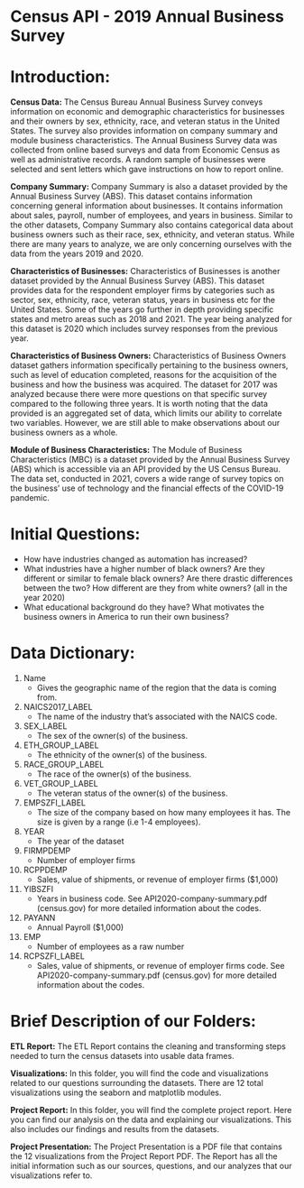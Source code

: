 # Census API - 2019 Annual Business Survey

# Introduction:

**Census Data:**
 The Census Bureau Annual Business Survey conveys information on economic and demographic characteristics for businesses and their owners by sex, ethnicity, race, and veteran status  in the United States. The survey also provides information on company summary and module business characteristics. The Annual Business Survey data was collected from online based surveys and data from Economic Census as well as administrative records. A random sample of businesses were selected and sent letters which gave instructions on how to report online. 

**Company Summary:** 
 Company Summary is also a dataset provided by the Annual Business Survey (ABS). This dataset contains information concerning general information about businesses. It contains information about sales, payroll, number of employees, and years in business. Similar to the other datasets, Company Summary also contains categorical data about business owners such as their race, sex, ethnicity, and veteran status. While there are many years to analyze, we are only concerning ourselves with the data from the years 2019 and 2020. 

**Characteristics of Businesses:**
 Characteristics of Businesses is another dataset provided by the Annual Business Survey (ABS). This dataset provides data for the respondent employer firms by categories such as sector, sex, ethnicity, race, veteran status, years in business etc for the United States. Some of the years go further in depth providing specific states and metro areas such as 2018 and 2021. The year being analyzed for this dataset is 2020 which includes survey responses from the previous year.

**Characteristics of Business Owners:**
 Characteristics of Business Owners dataset gathers information specifically pertaining to the business owners, such as level of education completed, reasons for the acquisition of the business and how the business was acquired. The dataset for 2017 was analyzed because there were more questions on that specific survey compared to the following three years. It is worth noting that the data provided is an aggregated set of data, which limits our ability to correlate two variables. However, we are still able to make observations about our business owners as a whole.

**Module of Business Characteristics:**
 The Module of Business Characteristics (MBC) is a dataset provided by the Annual Business Survey (ABS) which is accessible via an API provided by the US Census Bureau. The data set, conducted in 2021, covers a wide range of survey topics on the business’ use of technology and the financial effects of the COVID-19 pandemic. 

# Initial Questions:
- How have industries changed as automation has increased?
- What industries have a higher number of black owners? Are they different or similar to female black owners? Are there drastic differences between the two? How different are they from white owners? (all in the year 2020)
- What educational background do they have? What motivates the business owners in America to run their own business? 

# Data Dictionary:
1. Name
   - Gives the geographic name of the region that the data is coming from.
2. NAICS2017_LABEL
   - The name of the industry that’s associated with the NAICS code. 
3. SEX_LABEL
   - The sex of the owner(s) of the business.
4. ETH_GROUP_LABEL
   - The ethnicity of the owner(s) of the business.
5. RACE_GROUP_LABEL
   - The race of the owner(s) of the business.
6. VET_GROUP_LABEL
   - The veteran status of the owner(s) of the business.
7. EMPSZFI_LABEL
   - The size of the company based on how many employees it has. The size is given by a range (i.e 1-4 employees).
8. YEAR
   - The year of the dataset 
9. FIRMPDEMP
   - Number of employer firms 
10. RCPPDEMP
    - Sales, value of shipments, or revenue of employer firms ($1,000)
11. YIBSZFI
    - Years in business code. See API2020-company-summary.pdf (census.gov) for more detailed information about the codes. 
12. PAYANN
    - Annual Payroll ($1,000)
13. EMP
    - Number of employees as a raw number 
14. RCPSZFI_LABEL
    - Sales, value of shipments, or revenue of employer firms code. See API2020-company-summary.pdf (census.gov) for more detailed information about the codes. 

# Brief Description of our Folders:

**ETL Report:**
	The ETL Report contains the cleaning and transforming steps needed to turn the census datasets into usable data frames. 

**Visualizations:**
	In this folder, you will find the code and visualizations related to our questions surrounding the datasets. There are 12 total visualizations using the seaborn and matplotlib modules. 

**Project Report:**
	In this folder, you will find the complete project report. Here you can find our analysis on the data and explaining our visualizations. This also includes our findings and results from the datasets.

**Project Presentation:** 
	The Project Presentation is a PDF file that contains the 12 visualizations from the Project Report PDF. The Report has all the initial information such as our sources, questions, and our analyzes that our visualizations refer to. 



